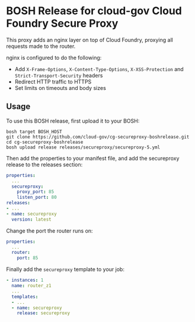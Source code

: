 # BOSH Release for cloud-gov Cloud Foundry Secure Proxy

This proxy adds an nginx layer on top of Cloud Foundry, proxying all requests made to the router.

nginx is configured to do the following:

- Add `X-Frame-Options`, `X-Content-Type-Options`, `X-XSS-Protection` and `Strict-Transport-Security` headers
- Redirect HTTP traffic to HTTPS
- Set limits on timeouts and body sizes

## Usage

To use this BOSH release, first upload it to your BOSH:

```shell
bosh target BOSH_HOST
git clone https://github.com/cloud-gov/cg-secureproxy-boshrelease.git
cd cg-secureproxy-boshrelease
bosh upload release releases/secureproxy/secureproxy-5.yml
```

Then add the properties to your manifest file, and add the secureproxy release to the releases section:

```yaml
properties:
  ...
  secureproxy:
    proxy_port: 85
    listen_port: 80
releases:
- ...
- name: secureproxy
  version: latest
```

Change the port the router runs on:

```yaml
properties:
  ...
  router:
    port: 85
```

Finally add the `secureproxy` template to your job:

```yaml
- instances: 1
  name: router_z1
  ...
  templates:
  - ...
  - name: secureproxy
    release: secureproxy
```
